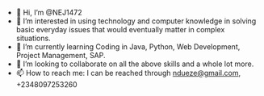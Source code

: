 - 👋 Hi, I’m @NEJ1472
- 👀 I’m interested in using technology and computer knowledge in solving basic everyday issues that would eventually matter in complex situations. 
- 🌱 I’m currently learning Coding in Java, Python, Web Development, Project Management, SAP.
- 💞️ I’m looking to collaborate on all the above skills and a whole lot more.
- 📫 How to reach me: I can be reached through ndueze@gmail.com, +2348097253260 

<!---
NEJ1472/NEJ1472 is a ✨ special ✨ repository because its `README.md` (this file) appears on your GitHub profile.
You can click the Preview link to take a look at your changes.
--->
